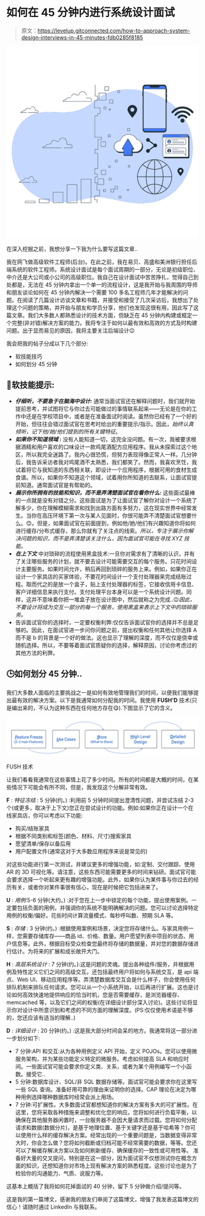# 如何在 45 分钟内进行系统设计面试

> 原文：<https://levelup.gitconnected.com/how-to-approach-system-design-interviews-in-45-minutes-fdb0285f8185>

![](img/872ddc654ca7b17cc12cc9d3ee87efae.png)

在深入挖掘之前，我想分享一下我为什么要写这篇文章..

我在网飞做高级软件工程师(后台)。在此之前，我在易贝、高盛和美洲银行担任后端系统的软件工程师。系统设计面试是每个面试周期的一部分，无论是初级职位、中介还是大公司或小公司的高级职位。我自己在设计面试中苦苦挣扎，觉得自己到处都是，无法在 45 分钟内拿出一个单一的流程设计，这是我开始与我周围的导师和朋友谈论如何在 45 分钟内解决一个需要 100 多名工程师几年才能解决的问题。在阅读了几篇设计访谈文章和书籍，并接受和接受了几次采访后，我想出了处理这个问题的策略，并开始与朋友和学员分享，他们也发现这很有用，因此写了这篇文章。我们大多数人都熟悉设计的技术方面，但缺乏在 45 分钟内构建或框定一个完整(非对错)解决方案的能力。我将专注于如何以最有效和高效的方式及时构建问题。出于显而易见的原因，我将主要关注后端设计😉

我会把我的帖子分成以下几个部分:

*   软技能技巧
*   如何划分 45 分钟

## **🤖软技能提示:**

*   ***仔细听，不要急于在脑海中设计:*** 通常当面试官还在解释问题时，我们就开始提前思考，并试图将它与你过去可能做过的事情联系起来——无论是在你的工作中还是在学校项目中，或者是在准备面试时阅读。虽然你已经有了一个好的开始，但往往会错过面试官在思考时给出的重要提示/指示。因此，*始终认真倾听，记下他/她/他们提到的所有关键特征*。
*   ***如果你不知道领域* :** 没有人能知道一切，这完全没问题。有一次，我被要求根据酒精和用户喜欢的口味设计一款鸡尾酒配方应用程序。我从未探索过这个地区，所以我完全迷路了。我内心很恐慌，但努力表现得像正常人一样。几分钟后，我告诉采访者我对鸡尾酒不太熟悉，我们都笑了。然而，我喜欢烹饪，我试着将它与我知道的东西相关联，即设计一个应用程序，根据可用的食材生成食谱。所以，如果你不知道这个领域，试着用你所知道的去联系，让面试官提前知道。通常面试官是有帮助的。
*   ***展示你所拥有的技能和知识，而不是弄清楚面试官在看你什么:*** 这些面试最棒的一点就是没有对错之分。这些面试是为了让面试官了解你对设计一个系统了解多少，你在理解模糊需求和找到出路方面有多努力，这在现实世界中经常发生。当你在高压环境下第一次与某人见面时，你很可能弄不清楚面试官想要什么。😊。但是，如果面试官在前面提到，例如他/她/他们有兴趣知道你将如何进行缓存/分布式缓存，那么你就有了关注点的线索。*所以，专注于展示你解决问题的知识，而不是弄清楚该关注什么，因为面试官可能在寻找 XYZ 技能。*
*   ***在上下文*** 中对琐碎的流程使用黑盒技术:一旦你对需求有了清晰的认识，并有了关注哪些服务的计划，就不要去设计可能需要交互的每个服务。只花时间设计主要服务。如果时间允许，稍后再回到琐碎的服务上来。例如，如果你正在设计一个家具店的买家体验，不要花时间设计一个支付处理器来完成结账过程。取而代之的是放一个盒子，贴上支付处理器的标签，它接收信用卡信息、客户详细信息来执行支付。支付处理平台本身可以是一个系统设计问题。同样，这并不意味着你把一堆盒子放在设计图中，然后就称之为完成..😉*因此，不要设计将成为交互一部分的每一个服务，使用黑盒来表示上下文中的琐碎服务。*
*   告诉面试官你的选择时，一定要权衡利弊:仅仅告诉面试官你的选择并不总是足够的。因此，在面试官进一步问你问题之前，提出权衡和任何其他让你选择 A 而不是 b 的背景是一个好的做法。这也显示了理解的深度，而不仅仅是侥幸或随机选择。所以，不要等着面试官质疑你的选择，解释原因，讨论你考虑过的其他方法的利弊。

## 🕒**如何划分 45 分钟..**

我们大多数人面临的主要挑战之一是如何有效地管理我们的时间，以便我们能够提出最有效的解决方案。以下是我通常如何分配我的时间。我使用 **FUSH'D** 技术(只是编出来的，不认为这种东西在任何地方存在😋).下图显示了它的含义。

![](img/bb3ed87bbf048b066455db7cffa0afff.png)

FUSH 技术

让我们看看我通常在这些事情上花了多少时间。所有的时间都是大概的时间，在某些情况下可能会有所不同，但是，我发现这个分解非常有效。

**F** : *特征冻结* : 5 分钟(约。) :利用前 5 分钟时间提出澄清性问题，并尝试冻结 2-3 个(或更多，取决于上下文)您正在尝试设计的功能。例如:如果你正在设计一个在线家具店，你可以考虑以下功能:

*   购买/结账家具
*   根据不同类别和标签(颜色、材料、尺寸)搜索家具
*   愿望清单/保存以备后用
*   用户配置文件(通常这对于大多数应用程序来说是常见的)

对这些功能进行第一次测试，并建议更多的增强功能，如:定制、交付跟踪、使用 AR 的 3D 可视化等。请注意，这些东西可能需要更多的时间来钻研。面试官可能会要求选择一个听起来更有趣的增强功能。此外，如果你认为某件事与你过去的经历有关，或者你对某件事很有信心，现在是时候把它包括进来了。

**U** : *用例*:5-6 分钟(大约。) :对于您在上一步中锁定的每个功能，提出使用案例。一定要包括负面的用例，并强调你的系统不能明确解决的问题。您可以讨论选择特定用例的权衡/偏好。花些时间计算流量模式、每秒呼叫数、预期 SLA 等。

**S** : *存储* : 3 分钟(约。) :根据使用案例和场景，决定您将存储什么。与家具用例一样，您需要存储库存——商品 id、价格、数量。用户愿望列表中项目的状态、用户信息等。此外，根据目标受众检查您最终将存储的数据量，并对您的数据存储进行估计。为将来的扩展和成长敞开大门。

**H** : *高层系统设计* : 7 分钟(约。):这是问题的灵魂。提出各种组件/服务，并根据用例及特性定义它们之间的高级交互。还包括最终用户将如何与系统交互，是 api 端点、Web UI、移动应用程序等。弄清楚数据库交互会是什么样子，你会使用任何排队机制来排队任何请求。您可以从一个小系统开始，以后再进行扩展。这也是讨论如何高效快速地提供响应的恰当时机，您是否需要缓存，是浏览器缓存、memcached 等，以及它们之间的权衡(在详细设计部分深入讨论)。这些讨论将显示你对设计中所意识到和考虑的不同方面的理解深度。(PS:仅仅使用术语是不够的，您还应该有适当的理解..)

**D** : *详细设计* : 20 分钟(约。) :这是我大部分时间会呆的地方。我通常将这一部分进一步划分如下:

*   7 分钟:API 和交互:从为各种用例定义 API 开始，定义 POJOs。您可以使用微服务架构，并为某些功能定义特定的微服务。考虑如何提高 SLA 和响应时间。一些面试官可能会要求你定义类、关系，或者为某个用例编写一个小函数。接受它..
*   5 分钟:数据库设计、SQL/非 SQL 数据存储等。面试官可能会要求你在这里写一些 SQL 查询。准备好用可靠的理由来证明你的选择。CAP 理论在决定为哪种用例选择哪种数据库时经常会派上用场。
*   7 分钟:可扩展性。大多数面试官都想知道你的解决方案有多大的可扩展性。在这里，您将采取各种措施来调整和优化您的响应。您将如何进行负载平衡，以确保在其他服务器闲置时，一台服务器不会因大量请求而过载。您将如何分配请求和数据(数据分片)，是基于地理位置、基于关键字还是基于哈希等？你可以使用什么样的缓存解决方案。经常出现的一个重要问题是，当数据变得非常大时，你会怎么做？您将如何截断或归档可能不经常需要的数据，等等。您还可以了解缓存解决方案以及如何刷新缓存、确保缓存的一致性或可用性等。
    准备好大量的交叉提问，特别是在这一部分，因为面试官不仅想测试你在概念方面的知识，还想知道你对市场上现有解决方案的熟悉程度。这些讨论也是为了检验你的沟通能力、气质、说服力等。

这基本上概括了我将如何花掉面试的 40 分钟，留下 5 分钟做介绍/提问等。

这是我的第一篇博文，感谢我的朋友们审阅了这篇博文，增强了我发表这篇博文的信心！请随时通过 LinkedIn 与我联系。